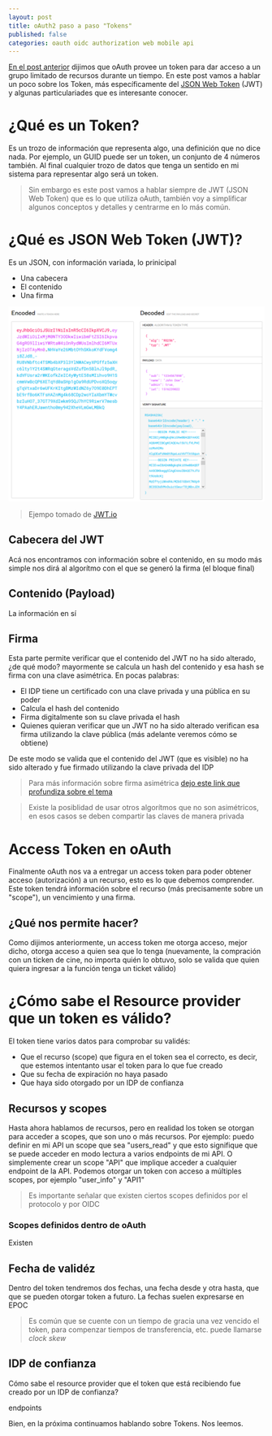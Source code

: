 ```yaml
---
layout: post
title: oAuth2 paso a paso "Tokens"
published: false
categories: oauth oidc authorization web mobile api
---
```


[En el post anterior](2021-12-01-oauth-1.md) dijimos que oAuth provee un token para dar acceso a un grupo limitado de recursos durante un tiempo. En este post vamos a hablar un poco sobre los Token, más específicamente del [JSON Web Token](https://datatracker.ietf.org/doc/html/rfc7519) (JWT) y algunas particulariades que es interesante conocer.


# ¿Qué es un Token?

Es un trozo de información que representa algo, una definición que no dice nada. Por ejemplo, un GUID puede ser un token, un conjunto de 4 números también. Al final cualquier trozo de datos que tenga un sentido en mi sistema para representar algo será un token.

> Sin embargo es este post vamos a hablar siempre de JWT (JSON Web Token) que es lo que utiliza oAuth, también voy a simplificar algunos conceptos y detalles y centrarme en lo más común.



# ¿Qué es JSON Web Token (JWT)?

Es un JSON, con información variada, lo prinicipal 
 - Una cabecera
 - El contenido
 - Una firma

![](../images/rs256.png)

> Ejempo tomado de [JWT.io](https://jwt.io)

## Cabecera del JWT
Acá nos encontramos con información sobre el contenido, en su modo más simple nos dirá al algorítmo con el que se generó la firma (el bloque final)

## Contenido (Payload)
La información en sí

## Firma
Esta parte permite verificar que el contenido del JWT no ha sido alterado, ¿de qué modo? mayormente se calcula un hash del contenido y esa hash se firma con una clave asimétrica.
En pocas palabras: 
 - El IDP tiene un certificado con una clave privada y una pública en su poder
 - Calcula el hash del contenido
 - Firma digitalmente son su clave privada el hash
 - Quienes quieran verificar que un JWT no ha sido alterado verifican esa firma utilizando la clave pública (más adelante veremos cómo se obtiene)

 De este modo se valida que el contenido del JWT (que es visible) no ha sido alterado y fue firmado utilizando la clave privada del IDP
 > Para más información sobre firma asimétrica [dejo este link que profundiza sobre el tema](https://en.wikipedia.org/wiki/Digital_signature)

 > Existe la posiblidad de usar otros algorítmos que no son asimétricos, en esos casos se deben compartir las claves de manera privada


# Access Token en oAuth
Finalmente oAuth nos va a entregar un access token para poder obtener acceso (autorización) a un recurso, esto es lo que debemos comprender.
Este token tendrá información sobre el recurso (más precisamente sobre un "scope"), un vencimiento y una firma.

## ¿Qué nos permite hacer?
Como dijimos anteriormente, un access token me otorga acceso, mejor dicho, otorga acceso a quien sea que lo tenga (nuevamente, la compración con un ticken de cine, no importa quién lo obtuvo, solo se valida que quien quiera ingresar a la función tenga un ticket válido)

# ¿Cómo sabe el Resource provider que un token es válido?
El token tiene varios datos para comprobar su validés:
 - Que el recurso (scope) que figura en el token sea el correcto, es decir, que estemos intentanto usar el token para lo que fue creado
 - Que su fecha de expiración no haya pasado
 - Que haya sido otorgado por un IDP de confianza

 ## Recursos y scopes
 Hasta ahora hablamos de recursos, pero en realidad los token se otorgan para acceder a scopes, que son uno o más recursos. Por ejemplo: puedo definir en mi API un scope que sea "users_read" y que esto signifique que se puede acceder en modo lectura a varios endpoints de mi API. O simplemente crear un scope "API" que implique acceder a cualquier endpoint de la API.
 Podemos otorgar un token con acceso a múltiples scopes, por ejemplo "user_info" y "API1"
 > Es importante señalar que existen ciertos scopes definidos por el protocolo y por OIDC

 ### Scopes definidos dentro de oAuth
 Existen 

 ## Fecha de validéz
Dentro del token tendremos dos fechas, una fecha desde y otra hasta, que que se pueden otorgar token a futuro.
La fechas suelen expresarse en EPOC


> Es común que se cuente con un tiempo de gracia una vez vencido el token, para compenzar tiempos de transferencia, etc. puede llamarse _clock skew_

 ## IDP de confianza
Cómo sabe el resource provider que el token que está recibiendo fue creado por un IDP de confianza?

endpoints

 Bien, en la próxima continuamos hablando sobre Tokens. Nos leemos.









